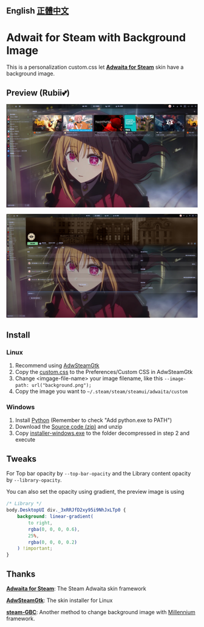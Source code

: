 English [正體中文]
---
# Adwait for Steam with Background Image
This is a personalization custom.css let **[Adwaita for Steam]** skin have a background image.

## Preview (Rubii💕)
![Library]

![Game]

## Install
### Linux
1. Recommend using [AdwSteamGtk]
2. Copy the [custom.css] to the Preferences/Custom CSS in AdwSteamGtk
3. Change \<imgage-file-name\> your image filename, like this `--image-path: url("background.png");`
4. Copy the image you want to `~/.steam/steam/steamui/adwaita/custom`
### Windows
1. Install [Python] (Remember to check "Add python.exe to PATH")
2. Download the [Source code (zip)] and unzip
3. Copy [installer-windows.exe] to the folder decompressed in step 2 and execute

## Tweaks
For Top bar opacity by `--top-bar-opacity` and the Library content opacity by `--library-opacity`.

You can also set the opacity using gradient, the preview image is using
```css
/* Library */
body.DesktopUI div._3xRRJfD2xy95i9NhJxLTp0 {
	background: linear-gradient(
		to right,
		rgba(0, 0, 0, 0.6),
		25%,
		rgba(0, 0, 0, 0.2)
	) !important;
}
```

## Thanks
**[Adwaita for Steam]**: The Steam Adwaita skin framework

**[AdwSteamGtk]**: The skin installer for Linux

**[steam-GBC]**: Another method to change background image with [Millennium] framework.


[正體中文]: README_zh-tw.md

[Library]: screenshots/Library.png
[Game]: screenshots/Game.png

[custom.css]: custom.css
[installer-windows.exe]: https://github.com/The-Lost-Light/Adwaita-Steam-Wallpaper/releases/download/v1.1.0/installer-windows-v1.1.0.exe

[Python]: https://www.python.org/downloads/
[Adwaita for Steam]: https://github.com/tkashkin/Adwaita-for-Steam?tab=readme-ov-file
[Source code (zip)]: https://github.com/tkashkin/Adwaita-for-Steam/releases/latest
[instructions]: https://github.com/tkashkin/Adwaita-for-Steam?tab=readme-ov-file##windows-install
[AdwSteamGtk]: https://github.com/Foldex/AdwSteamGtk
[steam-GBC]: https://github.com/YCZ01111/steam-GBC
[Millennium]: https://github.com/SteamClientHomebrew/Millennium
